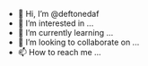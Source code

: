 - 👋 Hi, I’m @deftonedaf
- 👀 I’m interested in ...
- 🌱 I’m currently learning ...
- 💞️ I’m looking to collaborate on ...
- 📫 How to reach me ...

<!---
deftonedaf/deftonedaf is a ✨ special ✨ repository because its `README.md` (this file) appears on your GitHub profile.
You can click the Preview link to take a look at your changes.
--->
